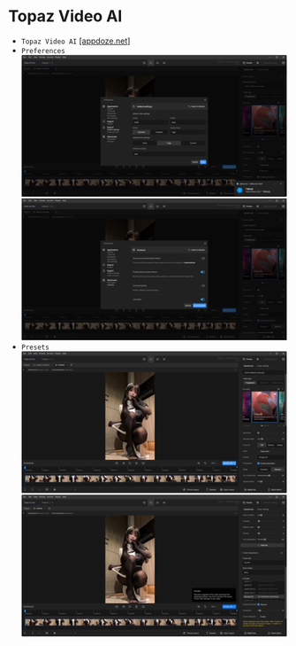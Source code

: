 # Topaz Video AI
* `Topaz Video AI` [[appdoze.net]](https://appdoze.net/topaz-video-ai/?download=links)
* `Preferences`  
![alt text](image.png)  
![alt text](image-1.png)  
* `Presets`  
![alt text](image-2.png)  
![alt text](image-4.png)